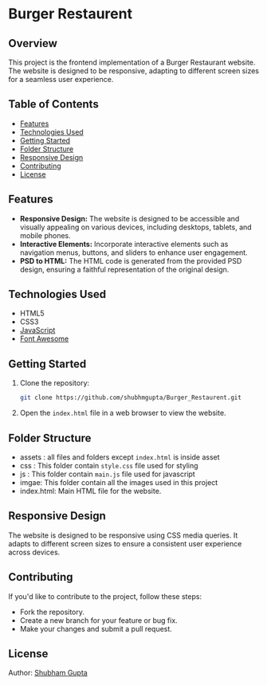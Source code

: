 # Burger Restaurent

## Overview

This project is the frontend implementation of a Burger Restaurant website. The website is designed to be responsive, adapting to different screen sizes for a seamless user experience.

## Table of Contents

- [Features](#features)
- [Technologies Used](#technologies-used)
- [Getting Started](#getting-started)
- [Folder Structure](#folder-structure)
- [Responsive Design](#responsive-design)
- [Contributing](#contributing)
- [License](#license)

## Features

- **Responsive Design:** The website is designed to be accessible and visually appealing on various devices, including desktops, tablets, and mobile phones.
- **Interactive Elements:** Incorporate interactive elements such as navigation menus, buttons, and sliders to enhance user engagement.
- **PSD to HTML:** The HTML code is generated from the provided PSD design, ensuring a faithful representation of the original design.

## Technologies Used

- HTML5
- CSS3
- [JavaScript](https://developer.mozilla.org/en-US/docs/Web/JavaScript)
- [Font Awesome](https://fontawesome.com/)

## Getting Started

1. Clone the repository:

   ```bash
   git clone https://github.com/shubhmgupta/Burger_Restaurent.git

1. Open the `index.html` file in a web browser to view the website.
## Folder Structure
- assets : all files and folders except `index.html` is inside asset
- css : This folder contain `style.css` file used for styling
- js : This folder contain `main.js` file used for javascript
- imgae: This folder contain all the images used in this project
- index.html: Main HTML file for the website.

## Responsive Design
The website is designed to be responsive using CSS media queries. It adapts to different screen sizes to ensure a consistent user experience across devices.

## Contributing
If you'd like to contribute to the project, follow these steps:
  -  Fork the repository.
  -  Create a new branch for your feature or bug fix.
  -  Make your changes and submit a pull request.

## License 
Author: [Shubham Gupta](https://github.com/shubhmgupta/)